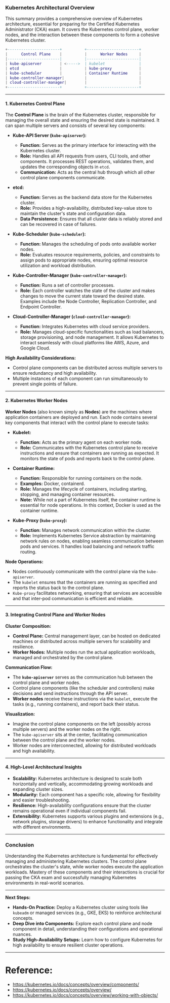 ### **Kubernetes Architectural Overview**

This summary provides a comprehensive overview of Kubernetes architecture, essential for preparing for the Certified Kubernetes Administrator (CKA) exam. It covers the Kubernetes control plane, worker nodes, and the interaction between these components to form a cohesive Kubernetes cluster.

```lua
+-----------------------+          +-----------------------+
|      Control Plane    |          |      Worker Nodes     |
|-----------------------|          |-----------------------|
| kube-apiserver        | <----->  | kubelet               |
| etcd                  |          | kube-proxy            |
| kube-scheduler        |          | Container Runtime     |
| kube-controller-manager|         |                       |
| cloud-controller-manager|        |                       |
+-----------------------+          +-----------------------+

```

---

#### **1. Kubernetes Control Plane**

The **Control Plane** is the brain of the Kubernetes cluster, responsible for managing the overall state and ensuring the desired state is maintained. It can span multiple servers and consists of several key components:

- **Kube-API Server (`kube-apiserver`):**
  - **Function:** Serves as the primary interface for interacting with the Kubernetes cluster.
  - **Role:** Handles all API requests from users, CLI tools, and other components. It processes REST operations, validates them, and updates the corresponding objects in `etcd`.
  - **Communication:** Acts as the central hub through which all other control plane components communicate.

- **etcd:**
  - **Function:** Serves as the backend data store for the Kubernetes cluster.
  - **Role:** Provides a high-availability, distributed key-value store to maintain the cluster's state and configuration data.
  - **Data Persistence:** Ensures that all cluster data is reliably stored and can be recovered in case of failures.

- **Kube-Scheduler (`kube-scheduler`):**
  - **Function:** Manages the scheduling of pods onto available worker nodes.
  - **Role:** Evaluates resource requirements, policies, and constraints to assign pods to appropriate nodes, ensuring optimal resource utilization and workload distribution.

- **Kube-Controller-Manager (`kube-controller-manager`):**
  - **Function:** Runs a set of controller processes.
  - **Role:** Each controller watches the state of the cluster and makes changes to move the current state toward the desired state. Examples include the Node Controller, Replication Controller, and Endpoint Controller.

- **Cloud-Controller-Manager (`cloud-controller-manager`):**
  - **Function:** Integrates Kubernetes with cloud service providers.
  - **Role:** Manages cloud-specific functionalities such as load balancers, storage provisioning, and node management. It allows Kubernetes to interact seamlessly with cloud platforms like AWS, Azure, and Google Cloud.

**High Availability Considerations:**
- Control plane components can be distributed across multiple servers to ensure redundancy and high availability.
- Multiple instances of each component can run simultaneously to prevent single points of failure.

---

#### **2. Kubernetes Worker Nodes**

**Worker Nodes** (also known simply as **Nodes**) are the machines where application containers are deployed and run. Each node contains several key components that interact with the control plane to execute tasks:

- **Kubelet:**
  - **Function:** Acts as the primary agent on each worker node.
  - **Role:** Communicates with the Kubernetes control plane to receive instructions and ensure that containers are running as expected. It monitors the state of pods and reports back to the control plane.

- **Container Runtime:**
  - **Function:** Responsible for running containers on the node.
  - **Examples:** Docker, containerd.
  - **Role:** Manages the lifecycle of containers, including starting, stopping, and managing container resources.
  - **Note:** While not a part of Kubernetes itself, the container runtime is essential for node operations. In this context, Docker is used as the container runtime.

- **Kube-Proxy (`kube-proxy`):**
  - **Function:** Manages network communication within the cluster.
  - **Role:** Implements Kubernetes Service abstraction by maintaining network rules on nodes, enabling seamless communication between pods and services. It handles load balancing and network traffic routing.

**Node Operations:**
- Nodes continuously communicate with the control plane via the `kube-apiserver`.
- The `kubelet` ensures that the containers are running as specified and reports the status back to the control plane.
- `Kube-proxy` facilitates networking, ensuring that services are accessible and that inter-pod communication is efficient and reliable.

---

#### **3. Integrating Control Plane and Worker Nodes**

**Cluster Composition:**
- **Control Plane:** Central management layer, can be hosted on dedicated machines or distributed across multiple servers for scalability and resilience.
- **Worker Nodes:** Multiple nodes run the actual application workloads, managed and orchestrated by the control plane.

**Communication Flow:**
- The **`kube-apiserver`** serves as the communication hub between the control plane and worker nodes.
- Control plane components (like the scheduler and controllers) make decisions and send instructions through the API server.
- **Worker nodes** receive these instructions via the `kubelet`, execute the tasks (e.g., running containers), and report back their status.

**Visualization:**
- Imagine the control plane components on the left (possibly across multiple servers) and the worker nodes on the right.
- The `kube-apiserver` sits at the center, facilitating communication between the control plane and the worker nodes.
- Worker nodes are interconnected, allowing for distributed workloads and high availability.

---

#### **4. High-Level Architectural Insights**

- **Scalability:** Kubernetes architecture is designed to scale both horizontally and vertically, accommodating growing workloads and expanding cluster sizes.
- **Modularity:** Each component has a specific role, allowing for flexibility and easier troubleshooting.
- **Resilience:** High-availability configurations ensure that the cluster remains operational even if individual components fail.
- **Extensibility:** Kubernetes supports various plugins and extensions (e.g., network plugins, storage drivers) to enhance functionality and integrate with different environments.

---

### **Conclusion**

Understanding the Kubernetes architecture is fundamental for effectively managing and administering Kubernetes clusters. The control plane orchestrates the cluster's state, while worker nodes execute the application workloads. Mastery of these components and their interactions is crucial for passing the CKA exam and successfully managing Kubernetes environments in real-world scenarios.

---

**Next Steps:**
- **Hands-On Practice:** Deploy a Kubernetes cluster using tools like `kubeadm` or managed services (e.g., GKE, EKS) to reinforce architectural concepts.
- **Deep Dive into Components:** Explore each control plane and node component in detail, understanding their configurations and operational nuances.
- **Study High-Availability Setups:** Learn how to configure Kubernetes for high availability to ensure resilient cluster operations.

---
# Reference:
- https://kubernetes.io/docs/concepts/overview/components/
- https://kubernetes.io/docs/concepts/overview/
- https://kubernetes.io/docs/concepts/overview/working-with-objects/